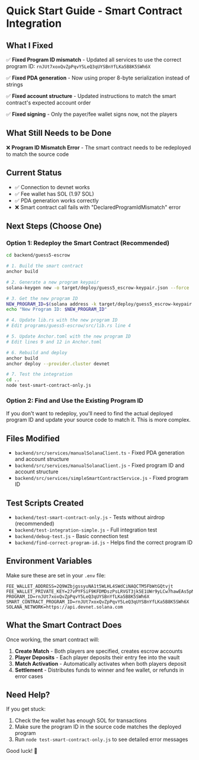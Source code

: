 # Quick Start Guide - Smart Contract Integration

## What I Fixed

✅ **Fixed Program ID mismatch** - Updated all services to use the correct program ID: `rnJUt7xoxQvZpPqvY5LeQ3qUYSBnYfLKa5B8K5SWh6X`

✅ **Fixed PDA generation** - Now using proper 8-byte serialization instead of strings

✅ **Fixed account structure** - Updated instructions to match the smart contract's expected account order

✅ **Fixed signing** - Only the payer/fee wallet signs now, not the players

## What Still Needs to be Done

❌ **Program ID Mismatch Error** - The smart contract needs to be redeployed to match the source code

## Current Status

- ✅ Connection to devnet works
- ✅ Fee wallet has SOL (1.97 SOL)
- ✅ PDA generation works correctly
- ❌ Smart contract call fails with "DeclaredProgramIdMismatch" error

## Next Steps (Choose One)

### Option 1: Redeploy the Smart Contract (Recommended)

```bash
cd backend/guess5-escrow

# 1. Build the smart contract
anchor build

# 2. Generate a new program keypair
solana-keygen new -o target/deploy/guess5_escrow-keypair.json --force

# 3. Get the new program ID
NEW_PROGRAM_ID=$(solana address -k target/deploy/guess5_escrow-keypair.json)
echo "New Program ID: $NEW_PROGRAM_ID"

# 4. Update lib.rs with the new program ID
# Edit programs/guess5-escrow/src/lib.rs line 4

# 5. Update Anchor.toml with the new program ID
# Edit lines 9 and 12 in Anchor.toml

# 6. Rebuild and deploy
anchor build
anchor deploy --provider.cluster devnet

# 7. Test the integration
cd ..
node test-smart-contract-only.js
```

### Option 2: Find and Use the Existing Program ID

If you don't want to redeploy, you'll need to find the actual deployed program ID and update your source code to match it. This is more complex.

## Files Modified

- `backend/src/services/manualSolanaClient.ts` - Fixed PDA generation and account structure
- `backend/src/services/manualSolanaClient.js` - Fixed program ID and account structure
- `backend/src/services/simpleSmartContractService.js` - Fixed program ID

## Test Scripts Created

- `backend/test-smart-contract-only.js` - Tests without airdrop (recommended)
- `backend/test-integration-simple.js` - Full integration test
- `backend/debug-test.js` - Basic connection test
- `backend/find-correct-program-id.js` - Helps find the correct program ID

## Environment Variables

Make sure these are set in your `.env` file:

```
FEE_WALLET_ADDRESS=2Q9WZbjgssyuNA1t5WLHL4SWdCiNAQCTM5FbWtGQtvjt
FEE_WALLET_PRIVATE_KEY=27vPYFSiF9KFDMDszPsLRVGT3jk5E1UWr9yLCw7hawEAs5pMnmv1zEVptmXJSTy56LTQSChP9ENiKK6kiRaajxWe
PROGRAM_ID=rnJUt7xoxQvZpPqvY5LeQ3qUYSBnYfLKa5B8K5SWh6X
SMART_CONTRACT_PROGRAM_ID=rnJUt7xoxQvZpPqvY5LeQ3qUYSBnYfLKa5B8K5SWh6X
SOLANA_NETWORK=https://api.devnet.solana.com
```

## What the Smart Contract Does

Once working, the smart contract will:

1. **Create Match** - Both players are specified, creates escrow accounts
2. **Player Deposits** - Each player deposits their entry fee into the vault
3. **Match Activation** - Automatically activates when both players deposit
4. **Settlement** - Distributes funds to winner and fee wallet, or refunds in error cases

## Need Help?

If you get stuck:

1. Check the fee wallet has enough SOL for transactions
2. Make sure the program ID in the source code matches the deployed program
3. Run `node test-smart-contract-only.js` to see detailed error messages

Good luck! 🚀


